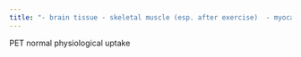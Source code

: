 ```yaml
---
title: "- brain tissue - skeletal muscle (esp. after exercise)  - myocardium  - GI tract - kidney and renal systems"
---
```

PET normal physiological uptake

